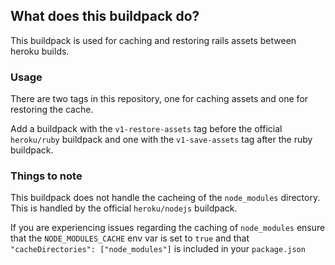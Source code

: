 ## What does this buildpack do?

This buildpack is used for caching and restoring rails assets between heroku builds.

### Usage

There are two tags in this repository, one for caching assets and one for restoring the cache.

Add a buildpack with the `v1-restore-assets` tag before the official `heroku/ruby` buildpack and one with the `v1-save-assets` tag after the ruby buildpack.

### Things to note

This buildpack does not handle the cacheing of the `node_modules` directory. This is handled by the official `heroku/nodejs` buildpack.

If you are experiencing issues regarding the caching of `node_modules` ensure that the `NODE_MODULES_CACHE` env var is set to `true` and that `"cacheDirectories": ["node_modules"]` is included in your `package.json`
